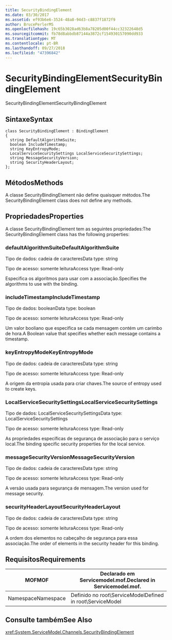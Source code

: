 ```yaml
---
title: SecurityBindingElement
ms.date: 03/30/2017
ms.assetid: ef93b6e6-3524-48a8-94d3-c8837f1872f9
author: BrucePerlerMS
ms.openlocfilehash: 19c65b3028ad63b8a78205d00f44cc32322648d5
ms.sourcegitcommit: fb78d8abbdb87144a3872cf154930157090dd933
ms.translationtype: MT
ms.contentlocale: pt-BR
ms.lasthandoff: 09/27/2018
ms.locfileid: "47396842"
---
```

# <a name="securitybindingelement"></a><span data-ttu-id="1364a-102">SecurityBindingElement</span><span class="sxs-lookup"><span data-stu-id="1364a-102">SecurityBindingElement</span></span>
<span data-ttu-id="1364a-103">SecurityBindingElement</span><span class="sxs-lookup"><span data-stu-id="1364a-103">SecurityBindingElement</span></span>  
  
## <a name="syntax"></a><span data-ttu-id="1364a-104">Sintaxe</span><span class="sxs-lookup"><span data-stu-id="1364a-104">Syntax</span></span>  
  
```  
class SecurityBindingElement : BindingElement  
{  
  string DefaultAlgorithmSuite;  
  boolean IncludeTimestamp;  
  string KeyEntropyMode;  
  LocalServiceSecuritySettings LocalServiceSecuritySettings;  
  string MessageSecurityVersion;  
  string SecurityHeaderLayout;  
};  
```  
  
## <a name="methods"></a><span data-ttu-id="1364a-105">Métodos</span><span class="sxs-lookup"><span data-stu-id="1364a-105">Methods</span></span>  
 <span data-ttu-id="1364a-106">A classe SecurityBindingElement não define quaisquer métodos.</span><span class="sxs-lookup"><span data-stu-id="1364a-106">The SecurityBindingElement class does not define any methods.</span></span>  
  
## <a name="properties"></a><span data-ttu-id="1364a-107">Propriedades</span><span class="sxs-lookup"><span data-stu-id="1364a-107">Properties</span></span>  
 <span data-ttu-id="1364a-108">A classe SecurityBindingElement tem as seguintes propriedades:</span><span class="sxs-lookup"><span data-stu-id="1364a-108">The SecurityBindingElement class has the following properties:</span></span>  
  
### <a name="defaultalgorithmsuite"></a><span data-ttu-id="1364a-109">defaultAlgorithmSuite</span><span class="sxs-lookup"><span data-stu-id="1364a-109">DefaultAlgorithmSuite</span></span>  
 <span data-ttu-id="1364a-110">Tipo de dados: cadeia de caracteres</span><span class="sxs-lookup"><span data-stu-id="1364a-110">Data type: string</span></span>  
  
 <span data-ttu-id="1364a-111">Tipo de acesso: somente leitura</span><span class="sxs-lookup"><span data-stu-id="1364a-111">Access type: Read-only</span></span>  
  
 <span data-ttu-id="1364a-112">Especifica os algoritmos para usar com a associação.</span><span class="sxs-lookup"><span data-stu-id="1364a-112">Specifies the algorithms to use with the binding.</span></span>  
  
### <a name="includetimestamp"></a><span data-ttu-id="1364a-113">includeTimestamp</span><span class="sxs-lookup"><span data-stu-id="1364a-113">IncludeTimestamp</span></span>  
 <span data-ttu-id="1364a-114">Tipo de dados: boolean</span><span class="sxs-lookup"><span data-stu-id="1364a-114">Data type: boolean</span></span>  
  
 <span data-ttu-id="1364a-115">Tipo de acesso: somente leitura</span><span class="sxs-lookup"><span data-stu-id="1364a-115">Access type: Read-only</span></span>  
  
 <span data-ttu-id="1364a-116">Um valor booliano que especifica se cada mensagem contém um carimbo de hora.</span><span class="sxs-lookup"><span data-stu-id="1364a-116">A Boolean value that specifies whether each message contains a timestamp.</span></span>  
  
### <a name="keyentropymode"></a><span data-ttu-id="1364a-117">keyEntropyMode</span><span class="sxs-lookup"><span data-stu-id="1364a-117">KeyEntropyMode</span></span>  
 <span data-ttu-id="1364a-118">Tipo de dados: cadeia de caracteres</span><span class="sxs-lookup"><span data-stu-id="1364a-118">Data type: string</span></span>  
  
 <span data-ttu-id="1364a-119">Tipo de acesso: somente leitura</span><span class="sxs-lookup"><span data-stu-id="1364a-119">Access type: Read-only</span></span>  
  
 <span data-ttu-id="1364a-120">A origem da entropia usada para criar chaves.</span><span class="sxs-lookup"><span data-stu-id="1364a-120">The source of entropy used to create keys.</span></span>  
  
### <a name="localservicesecuritysettings"></a><span data-ttu-id="1364a-121">LocalServiceSecuritySettings</span><span class="sxs-lookup"><span data-stu-id="1364a-121">LocalServiceSecuritySettings</span></span>  
 <span data-ttu-id="1364a-122">Tipo de dados: LocalServiceSecuritySettings</span><span class="sxs-lookup"><span data-stu-id="1364a-122">Data type: LocalServiceSecuritySettings</span></span>  
  
 <span data-ttu-id="1364a-123">Tipo de acesso: somente leitura</span><span class="sxs-lookup"><span data-stu-id="1364a-123">Access type: Read-only</span></span>  
  
 <span data-ttu-id="1364a-124">As propriedades específicas de segurança de associação para o serviço local.</span><span class="sxs-lookup"><span data-stu-id="1364a-124">The binding specific security properties for the local service.</span></span>  
  
### <a name="messagesecurityversion"></a><span data-ttu-id="1364a-125">messageSecurityVersion</span><span class="sxs-lookup"><span data-stu-id="1364a-125">MessageSecurityVersion</span></span>  
 <span data-ttu-id="1364a-126">Tipo de dados: cadeia de caracteres</span><span class="sxs-lookup"><span data-stu-id="1364a-126">Data type: string</span></span>  
  
 <span data-ttu-id="1364a-127">Tipo de acesso: somente leitura</span><span class="sxs-lookup"><span data-stu-id="1364a-127">Access type: Read-only</span></span>  
  
 <span data-ttu-id="1364a-128">A versão usada para segurança de mensagem.</span><span class="sxs-lookup"><span data-stu-id="1364a-128">The version used for message security.</span></span>  
  
### <a name="securityheaderlayout"></a><span data-ttu-id="1364a-129">securityHeaderLayout</span><span class="sxs-lookup"><span data-stu-id="1364a-129">SecurityHeaderLayout</span></span>  
 <span data-ttu-id="1364a-130">Tipo de dados: cadeia de caracteres</span><span class="sxs-lookup"><span data-stu-id="1364a-130">Data type: string</span></span>  
  
 <span data-ttu-id="1364a-131">Tipo de acesso: somente leitura</span><span class="sxs-lookup"><span data-stu-id="1364a-131">Access type: Read-only</span></span>  
  
 <span data-ttu-id="1364a-132">A ordem dos elementos no cabeçalho de segurança para essa associação.</span><span class="sxs-lookup"><span data-stu-id="1364a-132">The order of elements in the security header for this binding.</span></span>  
  
## <a name="requirements"></a><span data-ttu-id="1364a-133">Requisitos</span><span class="sxs-lookup"><span data-stu-id="1364a-133">Requirements</span></span>  
  
|<span data-ttu-id="1364a-134">MOF</span><span class="sxs-lookup"><span data-stu-id="1364a-134">MOF</span></span>|<span data-ttu-id="1364a-135">Declarado em Servicemodel.mof.</span><span class="sxs-lookup"><span data-stu-id="1364a-135">Declared in Servicemodel.mof.</span></span>|  
|---------|-----------------------------------|  
|<span data-ttu-id="1364a-136">Namespace</span><span class="sxs-lookup"><span data-stu-id="1364a-136">Namespace</span></span>|<span data-ttu-id="1364a-137">Definido no root\ServiceModel</span><span class="sxs-lookup"><span data-stu-id="1364a-137">Defined in root\ServiceModel</span></span>|  
  
## <a name="see-also"></a><span data-ttu-id="1364a-138">Consulte também</span><span class="sxs-lookup"><span data-stu-id="1364a-138">See Also</span></span>  
 <xref:System.ServiceModel.Channels.SecurityBindingElement>
